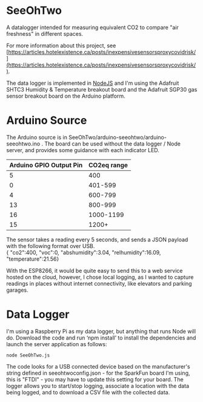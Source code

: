 # SeeOhTwo
A datalogger intended for measuring equivalent CO2 to compare "air freshness" in different spaces.  

For more information about this project, see [https://articles.hotelexistence.ca/posts/inexpensivesensorsproxycovidrisk/](https://articles.hotelexistence.ca/posts/inexpensivesensorsproxycovidrisk/).

The data logger is implemented in [NodeJS](https://nodejs.org/en/) and I'm using the Adafruit SHTC3 Humidity & Temperature breakout board and the Adafruit SGP30 gas sensor breakout board on the Arduino platform.

# Arduino Source

The Arduino source is in SeeOhTwo/arduino-seeohtwo/arduino-seeohtwo.ino .  The board can be used without the data logger / Node server, and provides some guidance with each indicator LED.  

| Arduino GPIO Output  Pin| CO2eq range |
|----------------------|---------|
| 5                  | 400    |
| 0             | 401-599     |
| 4       | 600-799     |
| 13              | 800-999     |
| 16              | 1000-1199     |
| 15              | 1200+     |

The sensor takes a reading every 5 seconds, and sends a JSON payload with the following format over USB.  
{ "co2":400, "voc":0, "abshumidity":3.04, "relhumidity":16.09, "temperature":21.56}

With the ESP8266, it would be quite easy to send this to a web service hosted on the cloud, however, I chose local logging, as I wanted to capture readings in places without internet connectivity, like elevators and parking garages.

# Data Logger

I'm using a Raspberry Pi as my data logger, but anything that runs Node will do.  Download the code and run ‘npm install’ to install the dependencies and launch the server application as follows:
```
node SeeOhTwo.js
```
The code looks for a USB connected device based on the manufacturer's string defined in seeohtwoconfig.json - for the SparkFun board I'm using, this is "FTDI" - you may have to update this setting for your board.  The logger allows you to start/stop logging, associate a location with the data being logged, and to download a CSV file with the collected data.  
